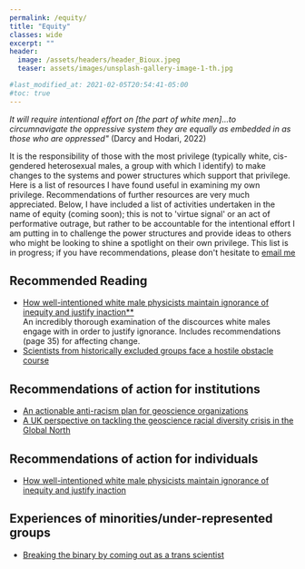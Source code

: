 ```yaml
---
permalink: /equity/
title: "Equity"
classes: wide
excerpt: ""
header:
  image: /assets/headers/header_Bioux.jpeg
  teaser: assets/images/unsplash-gallery-image-1-th.jpg

#last_modified_at: 2021-02-05T20:54:41-05:00
#toc: true
---
```

_It will require intentional effort on [the part of white men]...to circumnavigate the oppressive system they are equally as embedded in as those who are oppressed"_ (Darcy and Hodari, 2022)

It is the responsibility of those with the most privilege (typically white, cis-gendered heterosexual males, a group with which I identify) to make changes to the systems and power structures which support that privilege. Here is a list of resources I have found useful in examining my own privilege. Recommendations of further resources are very much appreciated. Below, I have included a list of activities undertaken in the name of equity (coming soon); this is not to 'virtue signal' or an act of performative outrage, but rather to be accountable for the intentional effort I am putting in to challenge the power structures and provide ideas to others who might be looking to shine a spotlight on their own privilege. This list is in progress; if you have recommendations, please don't hesitate to [email me](mailto:alextbradley@gmail.com)


## Recommended Reading
* [How well-intentioned white male physicists maintain ignorance of inequity and justify inaction**](https://arxiv.org/abs/2210.03522)  
An incredibly thorough examination of the discources white males engage with in order to justify ignorance. Includes recommendations (page 35) for affecting change.  
* [Scientists from historically excluded groups face a hostile obstacle course](https://www.nature.com/articles/s41561-021-00868-0.pdf)   



## Recommendations of action for institutions
* [An actionable anti-racism plan for geoscience organizations](https://www.nature.com/articles/s41467-021-23936-w)  
* [A UK perspective on tackling the geoscience racial diversity crisis in the Global North](https://www.nature.com/articles/s41561-021-00737-w)  



## Recommendations of action for individuals
* [How well-intentioned white male physicists maintain ignorance of inequity and justify inaction](https://arxiv.org/abs/2210.03522)  


## Experiences of minorities/under-represented groups
* [Breaking the binary by coming out as a trans scientist](https://www.nature.com/articles/d41586-021-00521-1)  
